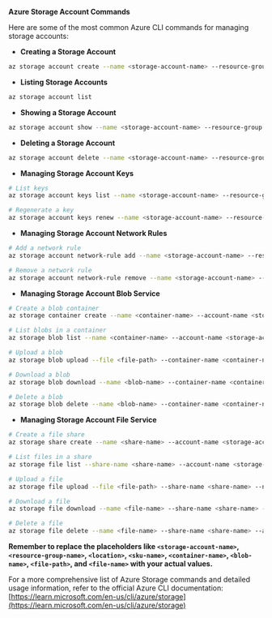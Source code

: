 **Azure Storage Account Commands**

Here are some of the most common Azure CLI commands for managing storage accounts:

- **Creating a Storage Account**

```bash
az storage account create --name <storage-account-name> --resource-group <resource-group-name> --location <location> --sku <sku-name>
```

- **Listing Storage Accounts**

```bash
az storage account list
```

- **Showing a Storage Account**

```bash
az storage account show --name <storage-account-name> --resource-group <resource-group-name>
```

- **Deleting a Storage Account**

```bash
az storage account delete --name <storage-account-name> --resource-group <resource-group-name> --yes
```

- **Managing Storage Account Keys**

```bash
# List keys
az storage account keys list --name <storage-account-name> --resource-group <resource-group-name>

# Regenerate a key
az storage account keys renew --name <storage-account-name> --resource-group <resource-group-name> --key <key-name>
```

- **Managing Storage Account Network Rules**

```bash
# Add a network rule
az storage account network-rule add --name <storage-account-name> --resource-group <resource-group-name> --ip-address <ip-address>

# Remove a network rule
az storage account network-rule remove --name <storage-account-name> --resource-group <resource-group-name> --ip-address <ip-address>
```

- **Managing Storage Account Blob Service**

```bash
# Create a blob container
az storage container create --name <container-name> --account-name <storage-account-name>

# List blobs in a container
az storage blob list --name <container-name> --account-name <storage-account-name>

# Upload a blob
az storage blob upload --file <file-path> --container-name <container-name> --name <blob-name> --account-name <storage-account-name>

# Download a blob
az storage blob download --name <blob-name> --container-name <container-name> --file <file-path> --account-name <storage-account-name>

# Delete a blob
az storage blob delete --name <blob-name> --container-name <container-name> --account-name <storage-account-name>
```

- **Managing Storage Account File Service**

```bash
# Create a file share
az storage share create --name <share-name> --account-name <storage-account-name>

# List files in a share
az storage file list --share-name <share-name> --account-name <storage-account-name>

# Upload a file
az storage file upload --file <file-path> --share-name <share-name> --name <file-name> --account-name <storage-account-name>

# Download a file
az storage file download --name <file-name> --share-name <share-name> --file <file-path> --account-name <storage-account-name>

# Delete a file
az storage file delete --name <file-name> --share-name <share-name> --account-name <storage-account-name>
```

**Remember to replace the placeholders like `<storage-account-name>`, `<resource-group-name>`, `<location>`, `<sku-name>`, `<container-name>`, `<blob-name>`, `<file-path>`, and `<file-name>` with your actual values.**

For a more comprehensive list of Azure Storage commands and detailed usage information, refer to the official Azure CLI documentation: [https://learn.microsoft.com/en-us/cli/azure/storage](https://learn.microsoft.com/en-us/cli/azure/storage)
